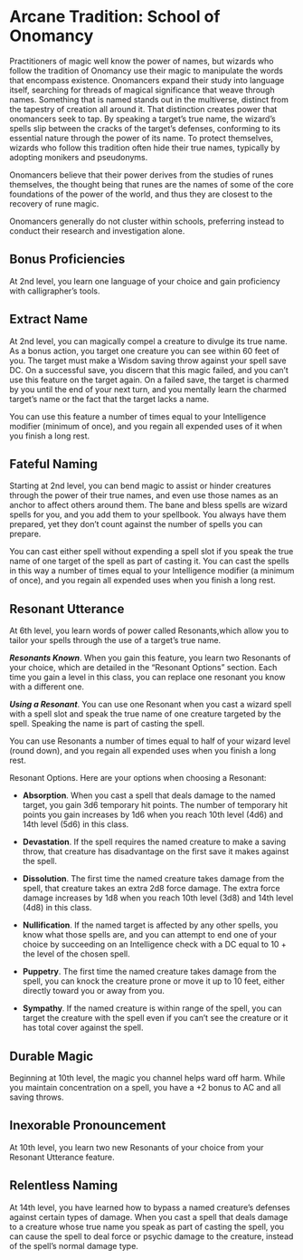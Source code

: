 # Arcane Tradition: School of Onomancy
Practitioners of magic well know the power of names, but wizards who follow the tradition of Onomancy use their magic to manipulate the words that encompass existence. Onomancers expand their study into language itself, searching for threads of magical significance that weave through names. Something that is named stands out in the multiverse, distinct from the tapestry of creation all around it. 
That distinction creates power that onomancers seek to tap. By speaking a target’s true name, the wizard’s spells slip between the cracks of the target’s defenses, conforming to its essential nature through the power of its name. To protect themselves, wizards who follow this tradition often hide their true names, typically by adopting monikers and pseudonyms.

Onomancers believe that their power derives from the studies of runes themselves, the thought being that runes are the names of some of the core foundations of the power of the world, and thus they are closest to the recovery of rune magic.

Onomancers generally do not cluster within schools, preferring instead to conduct their research and investigation alone.

## Bonus Proficiencies
At 2nd level, you learn one language of your choice and gain proficiency with calligrapher’s tools.

## Extract Name
At 2nd level, you can magically compel a creature to divulge its true name. As a bonus action, you target one creature you can see within 60 feet of you. The target must make a Wisdom saving throw against your spell save DC. On a successful save, you discern that this magic failed, and you can’t use this feature on the target again. On a failed save, the target is charmed by you until the end of your next turn, and you mentally learn the charmed target’s name or the fact that the target lacks a name.

You can use this feature a number of times equal to your Intelligence modifier (minimum of once), and you regain all expended uses of it when you finish a long rest.

## Fateful Naming
Starting at 2nd level, you can bend magic to assist or hinder creatures through the power of their true names, and even use those names as an anchor to affect others around them. The bane and bless spells are wizard spells for you, and you add them to your spellbook. You always have them prepared, yet they don’t count against the number of spells you can prepare.

You can cast either spell without expending a spell slot if you speak the true name of one target of the spell as part of casting it. You can cast the spells in this way a number of times equal to your Intelligence modifier (a minimum of once), and you regain all expended uses when you finish a long rest.

## Resonant Utterance
At 6th level, you learn words of power called Resonants,which allow you to tailor your spells through the use of a target’s true name.

***Resonants Known***. When you gain this feature, you learn two Resonants of your choice, which are detailed in the “Resonant Options” section. Each time you gain a level in this class, you can replace one resonant you know with a different one.

***Using a Resonant***. You can use one Resonant when you cast a wizard spell with a spell slot and speak the true name of one creature targeted by the spell. Speaking the name is part of casting the spell.

You can use Resonants a number of times equal to half of your wizard level (round down), and you regain all expended uses when you finish a long rest.

Resonant Options. Here are your options when choosing a Resonant:

* **Absorption**. When you cast a spell that deals damage to the named target, you gain 3d6 temporary hit points. The number of temporary hit points you gain increases by 1d6 when you reach 10th level (4d6) and 14th level (5d6) in this class.

* **Devastation**. If the spell requires the named creature to make a saving throw, that creature has disadvantage on the first save it makes against the spell.

* **Dissolution**. The first time the named creature takes damage from the spell, that creature takes an extra 2d8 force damage. The extra force damage increases by 1d8 when you reach 10th level (3d8) and 14th level (4d8) in this class.

* **Nullification**. If the named target is affected by any other spells, you know what those spells are, and you can attempt to end one of your choice by succeeding on an Intelligence check with a DC equal to 10 + the level of the chosen spell.

* **Puppetry**. The first time the named creature takes damage from the spell, you can knock the creature prone or move it up to 10 feet, either directly toward you or away from you.

* **Sympathy**. If the named creature is within range of the spell, you can target the creature with the spell even if you can’t see the creature or it has total cover against the spell.

## Durable Magic
Beginning at 10th level, the magic you channel helps ward off harm. While you maintain concentration on a spell, you have a +2 bonus to AC and all saving throws.

## Inexorable Pronouncement
At 10th level, you learn two new Resonants of your choice from your Resonant Utterance feature.

## Relentless Naming
At 14th level, you have learned how to bypass a named creature’s defenses against certain types of damage. When you cast a spell that deals damage to a creature whose true name you speak as part of casting the spell, you can cause the spell to deal force or psychic damage to the creature, instead of the spell’s normal damage type.
